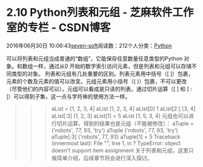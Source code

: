 
# 2.10 Python列表和元组 -  芝麻软件工作室的专栏 - CSDN博客


2016年06月30日 10:06:43[seven-soft](https://me.csdn.net/softn)阅读数：212个人分类：[Python																](https://blog.csdn.net/softn/article/category/6290759)



可以将列表和元组当成普通的“数组”，它能保存任意数量任意类型的Python 对象。和数组一样，通过从0 开始的数字索引访问元素，但是列表和元组可以存储不同类型的对象。
列表和元组有几处重要的区别。列表元素用中括号（[ ]）包裹，元素的个数及元素的值可以改变。元组元素用小括号（( )）包裹，不可以更改（尽管他们的内容可以）。元组可以看成是只读的列表。通过切片运算（[ ] 和 [ : ]）可以得到子集，这一点与字符串的使用方法一样。
>>> aList = [1, 2, 3, 4]
>>> aList
[1, 2, 3, 4]
>>> aList[0]
1
>>> aList[2:]
[3, 4]
>>> aList[:3]
[1, 2, 3]
>>> aList[1] = 5
>>> aList
[1, 5, 3, 4]
元组也可以进行切片运算，得到的结果也是元组（不能被修改）：
>>> aTuple = ('robots', 77, 93, 'try')
>>> aTuple
('robots', 77, 93, 'try')
>>> aTuple[:3]
('robots', 77, 93)
>>> aTuple[1] = 5
Traceback (innermost last):
File "<stdin>", line 1, in ?
TypeError: object doesn't support item assignment
关于列表和元组，这里只做简单介绍，后续章节将会进行深入探讨。

